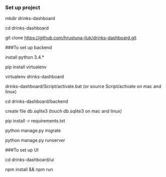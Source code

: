 ### Set up project



mkdir drinks-dashboard

cd drinks-dashboard

git clone https://github.com/hrustuna-iluk/drinks-dashboard.git



###To set up backend



install python 3.4.*

pip install virtualenv

virtualenv drinks-dashboard

drinks-dashboard/Script/activate.bat (or source Script/activate on mac and linux)

cd drinks-dashboard/backend

create file db.sqlite3 (touch db.sqlite3 on mac and linux)

pip install -r requirements.txt

python manage.py migrate

python manage.py runserver



###To set up UI


cd drinks-dashboard/ui

npm install && npm run

